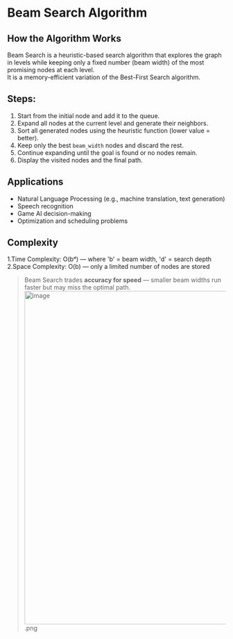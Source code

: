 #  Beam Search Algorithm

## How the Algorithm Works
Beam Search is a heuristic-based search algorithm that explores the graph in levels while keeping only a fixed number (beam width) of the most promising nodes at each level.  
It is a memory-efficient variation of the Best-First Search algorithm.

## Steps:
1. Start from the initial node and add it to the queue.  
2. Expand all nodes at the current level and generate their neighbors.  
3. Sort all generated nodes using the heuristic function (lower value = better).  
4. Keep only the best `beam_width` nodes and discard the rest.  
5. Continue expanding until the goal is found or no nodes remain.  
6. Display the visited nodes and the final path.

##  Applications
- Natural Language Processing (e.g., machine translation, text generation)  
- Speech recognition  
- Game AI decision-making  
- Optimization and scheduling problems  

##  Complexity
1.Time Complexity: O(bᵈ) — where 'b' = beam width, 'd' = search depth  
2.Space Complexity: O(b) — only a limited number of nodes are stored  

> Beam Search trades **accuracy for speed** — smaller beam widths run faster but may miss the optimal path.
<img width="1366" height="768" alt="image" src="https://github.com/user-attachments/assets/409af977-1acc-4c07-8b4a-5a59a453de2b" />.png


